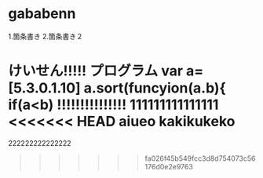 # gababenn
1.箇条書き
2.箇条書き２

けいせん!!!!!
プログラム
var a=[5.3.0.1.10]
a.sort(funcyion(a.b){
  if(a<b)
 !!!!!!!!!!!!!!! 
111111111111111
<<<<<<< HEAD
aiueo
kakikukeko
=======
222222222222222
>>>>>>> fa026f45b549fcc3d8d754073c56176d0e2e9763
